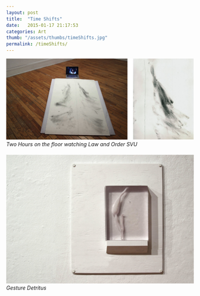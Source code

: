 ```yaml
---
layout: post
title:  "Time Shifts"
date:   2015-01-17 21:17:53
categories: Art
thumb: "/assets/thumbs/timeShifts.jpg"
permalink: /timeShifts/
---
```


<img src="/assets/projects/shifts/01.jpg" >
<p style ="margin-bottom:20px; margin-top:0px;"><i>Two Hours on the floor watching Law and Order SVU</i></p> 
<img src="/assets/projects/shifts/02.jpg" style ="margin-bottom:0px; " >
<p style="margin-top:0px;"><i>Gesture Detritus</i></p> 


